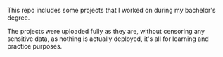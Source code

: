 This repo includes some projects that I worked on during my bachelor's degree.

The projects were uploaded fully as they are, without censoring any sensitive data, as nothing is actually deployed, it's all for learning and practice purposes.